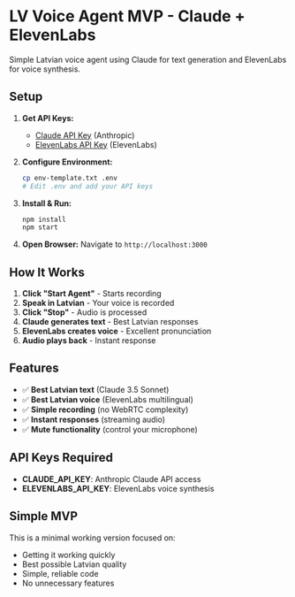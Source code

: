# LV Voice Agent MVP - Claude + ElevenLabs

Simple Latvian voice agent using Claude for text generation and ElevenLabs for voice synthesis.

## Setup

1. **Get API Keys:**

   - [Claude API Key](https://console.anthropic.com/) (Anthropic)
   - [ElevenLabs API Key](https://elevenlabs.io/) (ElevenLabs)

2. **Configure Environment:**

   ```bash
   cp env-template.txt .env
   # Edit .env and add your API keys
   ```

3. **Install & Run:**

   ```bash
   npm install
   npm start
   ```

4. **Open Browser:**
   Navigate to `http://localhost:3000`

## How It Works

1. **Click "Start Agent"** - Starts recording
2. **Speak in Latvian** - Your voice is recorded
3. **Click "Stop"** - Audio is processed
4. **Claude generates text** - Best Latvian responses
5. **ElevenLabs creates voice** - Excellent pronunciation
6. **Audio plays back** - Instant response

## Features

- ✅ **Best Latvian text** (Claude 3.5 Sonnet)
- ✅ **Best Latvian voice** (ElevenLabs multilingual)
- ✅ **Simple recording** (no WebRTC complexity)
- ✅ **Instant responses** (streaming audio)
- ✅ **Mute functionality** (control your microphone)

## API Keys Required

- **CLAUDE_API_KEY**: Anthropic Claude API access
- **ELEVENLABS_API_KEY**: ElevenLabs voice synthesis

## Simple MVP

This is a minimal working version focused on:

- Getting it working quickly
- Best possible Latvian quality
- Simple, reliable code
- No unnecessary features
